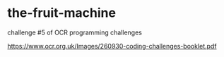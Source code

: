 # the-fruit-machine
challenge #5 of OCR programming challenges

https://www.ocr.org.uk/Images/260930-coding-challenges-booklet.pdf
